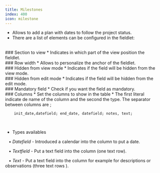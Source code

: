 ```yaml
---
title: Milestones
index: 400
icon: milestone
---
```

* Allows to add a plan with dates to follow the project status.
* There are a list of elements can be configured in the fieldlet:

<br />
### Section to view
* Indicates in which part of the view position the fieldlet.

<br />
### Row width
* Allows to personalize the anchor of the fieldlet.

<br />
### Hidden from view mode
* Indicates if the field will be hidden from the view mode.

<br />
### Hidden from edit mode
* Indicates if the field will be hidden from the edit mode.

<br />
### Mandatory field
* Check if you want the field as mandatory.

<br />
### Columns
* Set the columns to show in the table
* The first literal indicate de name of the column and the second the type. The separator between columns are ;


            
        init_date,datefield; end_date, datefield; notes, text;

<br />

* Types availables

&nbsp; &nbsp;• *Datefield* - Introduced a calendar into the column to put a date. <br />

&nbsp; &nbsp;• *Textfield* - Put a text field into the column (one text row). <br />

&nbsp; &nbsp;• *Text* - Put a text field into the column for example for descriptions or observations (three text rows ).




        
